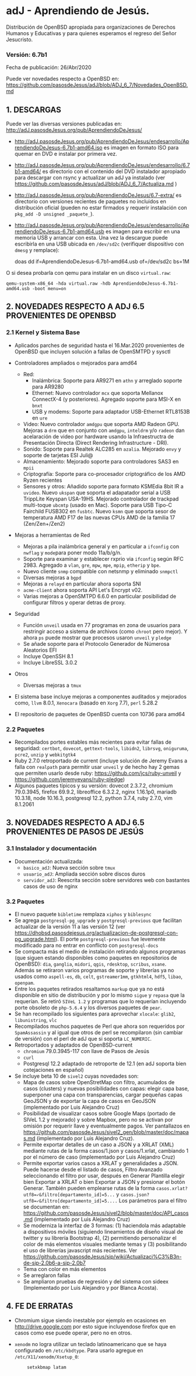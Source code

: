 # adJ - Aprendiendo de Jesús.
Distribución de OpenBSD apropiada para organizaciones de Derechos Humanos
y Educativas y para quienes esperamos el regreso del Señor Jesucristo.

### Versión: 6.7b1
Fecha de publicación: 26/Abr/2020

Puede ver novedades respecto a OpenBSD en:
  <https://github.com/pasosdeJesus/adJ/blob/ADJ_6_7/Novedades_OpenBSD.md>

## 1. DESCARGAS

Puede ver las diversas versiones publicadas en: 
  <http://adJ.pasosdeJesus.org/pub/AprendiendoDeJesus/>

* <http://adJ.pasosdeJesus.org/pub/AprendiendoDeJesus/endesarrollo/AprendiendoDeJesus-6.7b1-amd64.iso> es imagen en formato ISO para quemar en DVD e instalar por primera vez.
* <http://adJ.pasosdeJesus.org/pub/AprendiendoDeJesus/endesarrollo/6.7b1-amd64/> es directorio con el contenido del DVD instalador apropiado para descargar con rsync y actualizar un adJ ya instalado (ver  <https://github.com/pasosdeJesus/adJ/blob/ADJ_6_7/Actualiza.md> )
* <http://adJ.pasosdeJesus.org/pub/AprendiendoDeJesus/6.7-extra/> es directorio con versiones recientes de paquetes no incluidos en distribución oficial (pueden no estar firmados y requerir instalación con `pkg_add -D unsigned _paquete_`).
* <http://adJ.pasosdeJesus.org/pub/AprendiendoDeJesus/endesarrollo/AprendiendoDeJesus-6.7b1-amd64.usb> es imagen para escribir en una memoria USB y arrancar
  con esta. Una vez la descargue puede escribirla en una USB ubicada en 
  `/dev/sd2c` (verifiquer dispositivo con `dmesg` y remplace):

	doas dd if=AprendiendoDeJesus-6.7b1-amd64.usb of=/dev/sd2c bs=1M

 O si desea probarla con qemu para instalar en un disco `virtual.raw`:

 	qemu-system-x86_64 -hda virtual.raw -hdb AprendiendoDeJesus-6.7b1-amd64.usb -boot menu=on


## 2. NOVEDADES RESPECTO A ADJ 6.5 PROVENIENTES DE OPENBSD

### 2.1 Kernel y Sistema Base

* Aplicados parches de seguridad hasta el 16.Mar.2020 provenientes de 
  OpenBSD que incluyen solución a fallas de OpenSMTPD y sysctl
* Controladores ampliados o mejorados para amd64
	* Red:
		* Inalámbrica: Soporte para AR9271 en `athn` y arreglado
		  soporte para AR9280
		* Ethernet: Nuevo controlador `mcx` que soporta Mellanox 
		  ConnectX-4 (y posteriores). Agregado soporte para 
		  MSI-X en `bnxt`
		* USB y modems: Soporte para adaptador USB-Ethernet RTL8153B 
	 	  en `ure`
	* Video: Nuevo controlador `amdgpu` que soporta AMD Radeon GPU.
	  Mejoras a `drm` que en conjunto con `amdgpu`, `inteldrm` y/o
	  `radeon` dan acelaración de video por hardware usando la
	   Infraestructra de Presentación Directa (Direct Rendering
	   Infrastructure - DRI).
	* Sonido: Soporte para Realtek ALC285 en `azalia`. Mejorado
 	  `envy` y soporte de tarjetas ESI Juli@
	* Almacenamiento: Mejorado soporte para controladores SAS3 en
	  `mpii`
	* Criptografía: Soporte para co-procesador criptográfico 
	  de los AMD Ryzen recientes
	* Sensores y otros: Añadido soporte para formato KSMEdia 8bit IR a 
	  `uvideo`.  Nuevo `ukspan` que soporta el adapatador serial a USB 
	   TrippLite Keyspan USA-19HS. Mejorado controlador de trackpad 
	   multi-toque `ubcmtp` (usado en Mac). Soporte para USB Tipo-C
	   Fairchild FUSB302  en  `fusbtc`. Nuevo `ksmn` que soporta
	   sesor de temperatura AMD F17 de las nuevas CPUs AMD de la familia
	   17 (Zen/Zen+/Zen2)
	
* Mejoras a herramientas de Red
	* Mejoras a pila inalámbrica general y en particular a `ifconfig` 
	  con `nwflag` y `mode`para poner modo 11a/b/g/n.
	* Soporte para examinar y establecer rxprio via `ifconfig` según
	  RFC 2983. Agregado a `vlan`, `gre`, `mpw`, `mpe`, `mpip`, 
	 `etherip` y `bpe`.
	* Nuevo cliente `snmp` compatible con netsnmp y eliminado `snmpctl`
	* Diversas mejoras a `bgpd`
	* Mejoras a `relayd` en particular ahora soporta SNI
	* `acme-client` ahora soporta API Let's Encrypt v02.
	* Varias mejoras a OpenSMTPD 6.6.0 en particular posibilidad
	  de configurar filtros y operar detras de proxy.

* Seguridad
	* Función `unveil` usada en 77 programas en zona de usuarios para 
	  restringir acceso a sistema de archivos (como `chroot` pero mejor).
	  Y ahora `ps` puede mostrar que procesos usaron `unveil` y `pledge`
	* Se añade soporte para el Protocolo Generador de Númerosa Aleatorios 
	  EFI
	* Incluye OpenSSH 8.1
	* Incluye LibreSSL 3.0.2
* Otros
	* Diversas mejoras a `tmux`

* El sistema base incluye mejoras a componentes auditados y mejorados 
  como, `llvm` 8.0.1,  `Xenocara` (basado en `Xorg` 7.7),
  `perl` 5.28.2
* El repositorio de paquetes de OpenBSD cuenta con 10736 para amd64


### 2.2 Paquetes 

* Recompilados portes estables más recientes para evitar fallas de seguridad: 
    `certbot`, `dovecot`, `gettext-tools`, `libidn2`, `librsvg`,
    `oniguruma`, `pcre2`, `unzip` y `webkitgtk4`
* Ruby 2.7.0 retroportado de current  (incluye solución de Jeremy Evans a 
  falla con `realpath` para permitir usar `unveil` y de hecho hay 2 gemas 
  que permiten usarlo desde ruby: <https://github.com/jcs/ruby-unveil> y 
  <https://github.com/jeremyevans/ruby-pledge>)
* Algunos paquetes típicos y su versión: dovecot 2.3.7.2, chromium 79.0.3945,
  firefox 69.9.2, libreoffice 6.3.2.2, nginx 1.16.1p0, mariadb 10.3.18,
  node 10.16.3, postgresql 12.2, python 3.7.4, ruby 2.7.0, vim 8.1.2061


## 3. NOVEDADES RESPECTO A ADJ 6.5 PROVENIENTES DE PASOS DE JESÚS

### 3.1 Instalador y documentación

* Documentación actualizada: 
	* `basico_adJ`: Nueva sección sobre `tmux`
	* `usuario_adJ`: Ampliada sección sobre discos duros
	* `servidor_adJ`: Reescrita sección sobre servidores web con bastantes casos de uso de nginx

### 3.2 Paquetes

* El nuevo paquete `bibletime` remplaza `xiphos` y `biblesync`
* Se agrega `postgresql-pg_upgrade` y `postgresql-previous` que facilitan
  actualizar de la versión 11 a las versión 12 (ver <https://dhobsd.pasosdejesus.org/actualizacion-de-postgresql-con-pg_upgrade.html>). 
  El porte `postgresql-previous` fue levemente modificado para no entrar en 
  conflicto con `postgresql-docs`
* Se compacta más el medio de instalación retirando algunos programas (que
  siguen estando disponibles como paquetes en repositorios de OpenBSD): 
  `dia`, `ganglia`, `midori`, `qgis`, `rdesktop`, `scribus`, `xsane`.  
  Además se retiraron varios programas de soporte y librerías ya no usados 
  como `aspell-es`, `db`, `celt`, `gstreamer1mm`, `gtkhtml4`, `hdf5`, `libao`, `openpam`.
* Entre los paquetes retirados resaltamos `markup` que ya no está disponible
  en sitio de distribución y por lo mismo `sigue` y `repasa` que la requerían.
  Se retiró `SIVeL 1.2` y programas que lo requerían incluyendo porte
  obsoleto de `php-5.6.4` y los diversos paquetes de `pear`. 
* Se han recompilado los siguientes para aprovechar `xlocale`:
   `glib2`, `libunistring`, `vlc`
* Recompilados muchos paquetes de Perl que ahora son requeridos por 
  `SpamAssassin` y al igual que otros de perl se recompilaron (sin cambiar 
  de versión) con el perl de adJ que si soporta `LC_NUMERIC`.  
* Retroportados y adaptados de OpenBSD-current 
  * `chromium` 79.0.3945-117 con llave de Pasos de Jesús
  * `curl`
  * Postgresql 12.2 adaptado de retroporte de 12.1 (en adJ soporta 
   bien cotejaciones en español)
* Se incluye beta 10 de `sivel2` cuyas novedades son:
    * Mapa de casos sobre OpenStretMap con filtro, acumulados de casos 
      (clusters) y nuevas posibilidades con capas: elegir capa base, 
      superponer una capa con transparencias, cargar pequeñas capas GeoJSON 
      y de exportar la capa de casos en GeoJSON (implementado por Luis 
      Alejandro Cruz)
    * Posibilidad de visualizar casos sobre Google Maps (portado de SIVeL 1.2 
      y mejorado) y sobre Mapbox, pero no se activan por omisión por requerir 
      llave y eventualmente pagos. Ver pantallazos en 
      https://github.com/pasosdeJesus/sivel2_gen/blob/master/doc/mapas.md 
      (implementado por Luis Alejandro Cruz).
    * Permite exportar detalles de un caso a JSON y a XRLAT (XML) mediante 
      rutas de la forma casos/1.json y casos/1.xrlat, cambiando 1 por el 
      número de caso (implementado por Luis Alejandro Cruz)
    * Permite exportar varios casos a XRLAT y generalidades a JSON. Puede 
      hacerse desde el listado de casos, Filtro Avanzado seleccionando el 
      filtro por usar, después en Generar Plantilla elegir bien Exportar a 
      XRLAT o bien Exportar a JSON y presionar el botón Generar. También 
      pueden emplearse rutas de la forma `casos.xrlat?utf8=✓&filtro[departamento_id]=5...` y `casos.json?utf8=✓&filtro[departamento_id]=5....` 
      Los parámetros para el filtro se documentan en: 
      <https://github.com/pasosdeJesus/sivel2/blob/master/doc/API_casos.md>
      (implementado por Luis Alejandro Cruz)
    * Se moderniza la interfaz de 3 formas: (1) haciendola más adaptable a 
      dispositivos móviles (siguiendo lineamientos de diseño visual de twitter 
      y su librería Bootstrap 4), (2) permitiendo personalizar el color de más 
      elementos visuales mediante temas y (3) posibilitando el uso de 
      librerías javascript más recientes. Ver <https://github.com/pasosdeJesus/sip/wiki/Actualizaci%C3%B3n-de-sip-2.0b6-a-sip-2.0b7>   
    * Tema con color en más elementos
    * Se arreglaron fallas 
    * Se ampliaron pruebas de regresión y del sistema con sideex (Implementado por Luis Alejandro y por Blanca Acosta).




## 4. FE DE ERRATAS

- Chromium sigue siendo inestable por ejemplo en ocasiones en 
	<http://drive.google.com>
  por esto sigue incluyendose firefox que en casos como ese puede operar,
  pero no en otros.

- `xenodm` no logra utilizar un teclado latinoamericano que se haya
  configurado en `/etc/kbdtype`.  Para usarlo
  agregue en `/etc/X11/xenodm/Xsetup_0`:
```
		setxkbmap latam
```
